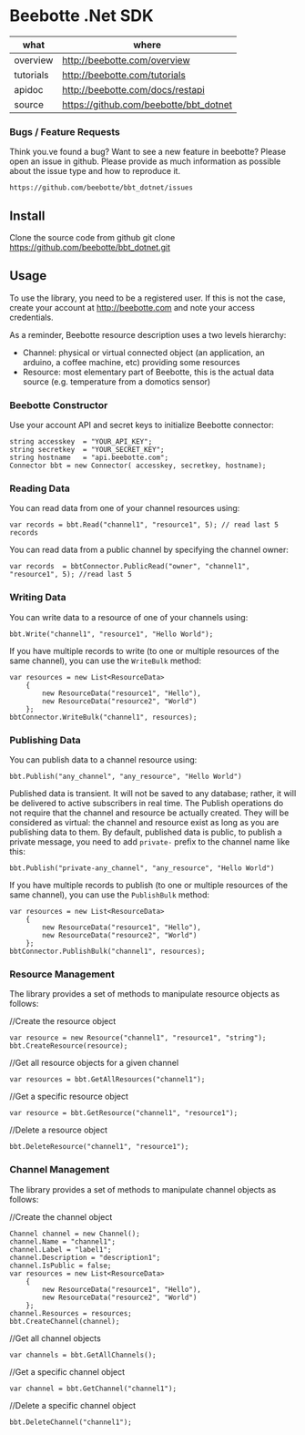 Beebotte .Net SDK
===================

| what          | where                                  |
|---------------|----------------------------------------|
| overview      | http://beebotte.com/overview           |
| tutorials     | http://beebotte.com/tutorials          |
| apidoc        | http://beebotte.com/docs/restapi       |
| source        | https://github.com/beebotte/bbt_dotnet |

### Bugs / Feature Requests

Think you.ve found a bug? Want to see a new feature in beebotte? Please open an
issue in github. Please provide as much information as possible about the issue type and how to reproduce it.

    https://github.com/beebotte/bbt_dotnet/issues
    
## Install

Clone the source code from github
    git clone https://github.com/beebotte/bbt_dotnet.git
  
## Usage
To use the library, you need to be a registered user. If this is not the case, create your account at <http://beebotte.com> and note your access credentials.

As a reminder, Beebotte resource description uses a two levels hierarchy:

* Channel: physical or virtual connected object (an application, an arduino, a coffee machine, etc) providing some resources
* Resource: most elementary part of Beebotte, this is the actual data source (e.g. temperature from a domotics sensor)
  
### Beebotte Constructor
Use your account API and secret keys to initialize Beebotte connector:

    string accesskey  = "YOUR_API_KEY";
    string secretkey  = "YOUR_SECRET_KEY";
    string hostname   = "api.beebotte.com";
    Connector bbt = new Connector( accesskey, secretkey, hostname);
    
### Reading Data
You can read data from one of your channel resources using:

    var records = bbt.Read("channel1", "resource1", 5); // read last 5 records
    
You can read data from a public channel by specifying the channel owner:

    var records  = bbtConnector.PublicRead("owner", "channel1", "resource1", 5); //read last 5 
    
### Writing Data
You can write data to a resource of one of your channels using:

    bbt.Write("channel1", "resource1", "Hello World");
   
If you have multiple records to write (to one or multiple resources of the same channel), you can use the `WriteBulk` method:

    var resources = new List<ResourceData>
        {
            new ResourceData("resource1", "Hello"),
            new ResourceData("resource2", "World")
        };
    bbtConnector.WriteBulk("channel1", resources);

### Publishing Data
You can publish data to a channel resource using:

    bbt.Publish("any_channel", "any_resource", "Hello World")

Published data is transient. It will not be saved to any database; rather, it will be delivered to active subscribers in real time. 
The Publish operations do not require that the channel and resource be actually created. 
They will be considered as virtual: the channel and resource exist as long as you are publishing data to them. 
By default, published data is public, to publish a private message, you need to add `private-` prefix to the channel name like this:

    bbt.Publish("private-any_channel", "any_resource", "Hello World")

If you have multiple records to publish (to one or multiple resources of the same channel), you can use the `PublishBulk` method:

    var resources = new List<ResourceData>
        {
            new ResourceData("resource1", "Hello"),
            new ResourceData("resource2", "World")
        };
    bbtConnector.PublishBulk("channel1", resources);

### Resource Management
The library provides a set of methods to manipulate resource objects as follows:

//Create the resource object

    var resource = new Resource("channel1", "resource1", "string");
    bbt.CreateResource(resource);    

//Get all resource objects for a given channel

    var resources = bbt.GetAllResources("channel1");
    
//Get a specific resource object

    var resource = bbt.GetResource("channel1", "resource1");
    
//Delete a resource object

    bbt.DeleteResource("channel1", "resource1");

### Channel Management
The library provides a set of methods to manipulate channel objects as follows:

//Create the channel object

    Channel channel = new Channel();
    channel.Name = "channel1";
    channel.Label = "label1";
    channel.Description = "description1";
    channel.IsPublic = false;
    var resources = new List<ResourceData>
        {
            new ResourceData("resource1", "Hello"),
            new ResourceData("resource2", "World")
        };
    channel.Resources = resources;
    bbt.CreateChannel(channel);

//Get all channel objects

    var channels = bbt.GetAllChannels();

//Get a specific channel object

    var channel = bbt.GetChannel("channel1");

//Delete a specific channel object

    bbt.DeleteChannel("channel1");
